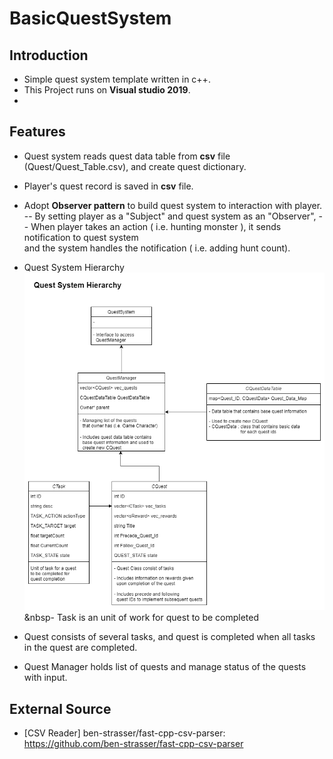 
# BasicQuestSystem

## Introduction
- Simple quest system template written in c++.
- This Project runs on **Visual studio 2019**.
- 
## Features
- Quest system reads quest data table from **csv** file (Quest/Quest_Table.csv), and create quest dictionary.

-  Player's quest record is saved in **csv** file.

- Adopt **Observer pattern** to build quest system to interaction with player.
	-- By setting player as a "Subject" and quest system as an "Observer", 
	-- When player takes an action ( i.e. hunting monster ), it  sends notification to quest system<br>and the system handles  the notification ( i.e. adding hunt count).

- Quest System Hierarchy
<br>![ex_screenshot](./Quest_Diagram.png)
&nbsp- Task is an unit of work for quest to be completed
- Quest consists of several tasks, and quest is completed when all tasks in the quest are completed.
- Quest Manager holds list of quests and manage status of the quests with input.



## External Source
- [CSV Reader] ben-strasser/fast-cpp-csv-parser: https://github.com/ben-strasser/fast-cpp-csv-parser
